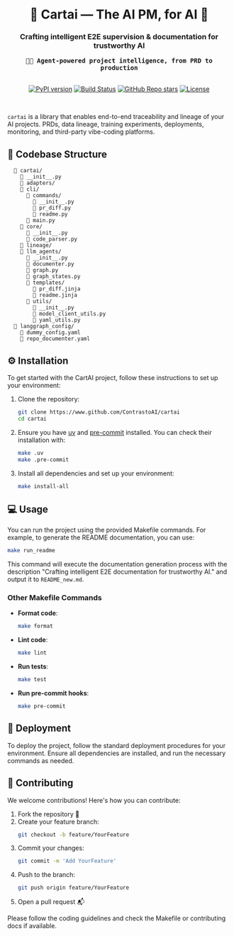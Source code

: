 <div align="center">
<h1 align="center">🌟 Cartai &mdash; The AI PM, for AI 🌟</h1>
<h3>Crafting intelligent E2E supervision & documentation for trustworthy AI</h2>

<kbd><strong>👩‍💼 Agent-powered project intelligence, from PRD to production</strong></kbd>
<br><br>

[![PyPI version](https://img.shields.io/pypi/v/cartai.svg)](https://pypi.org/project/cartai/)
[![Build Status](https://github.com/ContrastoAI/cartai/actions/workflows/pre-commit.yaml/badge.svg)](https://github.com/ContrastoAI/cartai/actions)
[![GitHub Repo stars](https://img.shields.io/github/stars/contrastoAI/cartai?style=flat)](https://github.com/contrastoAI/cartai)
<a href="https://github.com/huggingface/smolagents/blob/main/LICENSE"><img alt="License" src="https://img.shields.io/github/license/huggingface/smolagents.svg?color=blue"></a>

</div>

<br>

`cartai` is a library that enables end-to-end traceability and lineage of your AI projects. PRDs, data lineage, training experiments, deployments, monitoring, and third-party vibe-coding platforms.

## 📂 Codebase Structure

```
  📁 cartai/
    📄 __init__.py
    📁 adapters/
    📁 cli/
      📁 commands/
        📄 __init__.py
        📄 pr_diff.py
        📄 readme.py
      📄 main.py
    📁 core/
      📄 __init__.py
      📄 code_parser.py
    📁 lineage/
    📁 llm_agents/
      📄 __init__.py
      📄 documenter.py
      📄 graph.py
      📄 graph_states.py
      📁 templates/
        📄 pr_diff.jinja
        📄 readme.jinja
      📁 utils/
        📄 __init__.py
        📄 model_client_utils.py
        📄 yaml_utils.py
  📁 langgraph_config/
    📄 dummy_config.yaml
    📄 repo_documenter.yaml
```

## ⚙️ Installation

To get started with the CartAI project, follow these instructions to set up your environment:

1. Clone the repository:
   ```bash
   git clone https://www.github.com/ContrastoAI/cartai
   cd cartai
   ```

2. Ensure you have [uv](https://docs.astral.sh/uv/getting-started/installation/) and [pre-commit](https://pre-commit.com/) installed. You can check their installation with:
   ```bash
   make .uv
   make .pre-commit
   ```

3. Install all dependencies and set up your environment:
   ```bash
   make install-all
   ```

## 💻 Usage

You can run the project using the provided Makefile commands. For example, to generate the README documentation, you can use:
```bash
make run_readme
```
This command will execute the documentation generation process with the description "Crafting intelligent E2E documentation for trustworthy AI." and output it to `README_new.md`.

### Other Makefile Commands

- **Format code**:
  ```bash
  make format
  ```

- **Lint code**:
  ```bash
  make lint
  ```

- **Run tests**:
  ```bash
  make test
  ```

- **Run pre-commit hooks**:
  ```bash
  make pre-commit
  ```

## 🚀 Deployment

To deploy the project, follow the standard deployment procedures for your environment. Ensure all dependencies are installed, and run the necessary commands as needed.

## 🤝 Contributing

We welcome contributions! Here's how you can contribute:

1. Fork the repository 🍴
2. Create your feature branch:
   ```bash
   git checkout -b feature/YourFeature
   ```
3. Commit your changes:
   ```bash
   git commit -m 'Add YourFeature'
   ```
4. Push to the branch:
   ```bash
   git push origin feature/YourFeature
   ```
5. Open a pull request 📬

Please follow the coding guidelines and check the Makefile or contributing docs if available.
```
